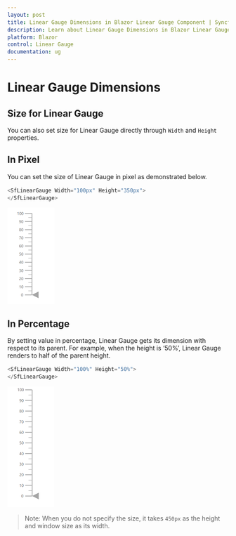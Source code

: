 ```yaml
---
layout: post
title: Linear Gauge Dimensions in Blazor Linear Gauge Component | Syncfusion 
description: Learn about Linear Gauge Dimensions in Blazor Linear Gauge component of Syncfusion, and more details.
platform: Blazor
control: Linear Gauge
documentation: ug
---
```


# Linear Gauge Dimensions

## Size for Linear Gauge

You can also set size for Linear Gauge directly through `Width` and `Height` properties.

## In Pixel

You can set the size of Linear Gauge in pixel as demonstrated below.

```csharp
<SfLinearGauge Width="100px" Height="350px">
</SfLinearGauge>
```

![Linear Gauge with Size in Pixel](images/pixel.png)

## In Percentage

By setting value in percentage, Linear Gauge gets its dimension with respect to its parent. For example, when the height is ‘50%’, Linear Gauge renders to half of the parent height.

```csharp
<SfLinearGauge Width="100%" Height="50%">
</SfLinearGauge>
```

![Linear Gauge with Size in Percentage](images/percentage.png)

>Note: When you do not specify the size, it takes `450px` as the height and window size as its width.